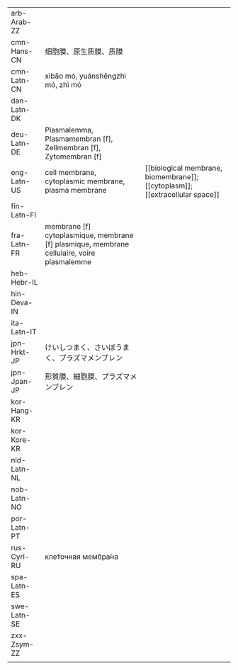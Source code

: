 | | | |
|-|-|-|
| arb-Arab-ZZ |  |  |
| cmn-Hans-CN | 细胞膜、原生质膜、质膜 |  |
| cmn-Latn-CN | xìbāo mó, yuánshēngzhì mó, zhì mó |  |
| dan-Latn-DK |  |  |
| deu-Latn-DE | Plasmalemma, Plasmamembran [f], Zellmembran [f], Zytomembran [f] |  |
| eng-Latn-US | cell membrane, cytoplasmic membrane, plasma membrane | [[biological membrane, biomembrane]]; [[cytoplasm]]; [[extracellular space]] |
| fin-Latn-FI |  |  |
| fra-Latn-FR | membrane [f] cytoplasmique, membrane [f] plasmique, membrane cellulaire, voire plasmalemme |  |
| heb-Hebr-IL |  |  |
| hin-Deva-IN |  |  |
| ita-Latn-IT |  |  |
| jpn-Hrkt-JP | けいしつまく、さいぼうまく、プラズマメンブレン |  |
| jpn-Jpan-JP | 形質膜、細胞膜、プラズマメンブレン |  |
| kor-Hang-KR |  |  |
| kor-Kore-KR |  |  |
| nld-Latn-NL |  |  |
| nob-Latn-NO |  |  |
| por-Latn-PT |  |  |
| rus-Cyrl-RU | кле́точная мембра́на |  |
| spa-Latn-ES |  |  |
| swe-Latn-SE |  |  |
| zxx-Zsym-ZZ |  |  |
|  |  |  |